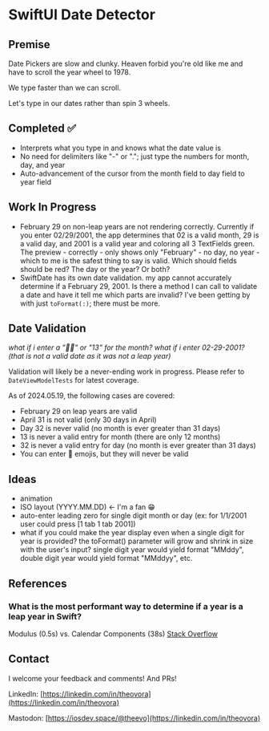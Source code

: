 #  SwiftUI Date Detector

## Premise

Date Pickers are slow and clunky. Heaven forbid you're old like me and have to scroll the year wheel to 1978.

We type faster than we can scroll.

Let's type in our dates rather than spin 3 wheels.

## Completed ✅

- Interprets what you type in and knows what the date value is
- No need for delimiters like "-" or "."; just type the numbers for month, day, and year
- Auto-advancement of the cursor from the month field to day field to year field

## Work In Progress

- February 29 on non-leap years are not rendering correctly. Currently if you enter 02/29/2001, the app determines that 02 is a valid month, 29 is a valid day, and 2001 is a valid year and coloring all 3 TextFields green. The preview - correctly - only shows only "February" - no day, no year - which to me is the safest thing to say is valid. Which should fields should be red? The day or the year? Or both?
- SwiftDate has its own date validation. my app cannot accurately determine if a February 29, 2001. Is there a method I can call to validate a date and have it tell me which parts are invalid? I've been getting by with just `toFormat(:)`; there must be more.

## Date Validation

*what if i enter a "💩🚽" or "13" for the month?*
*what if i enter 02-29-2001? (that is not a valid date as it was not a leap year)*

Validation will likely be a never-ending work in progress. Please refer to `DateViewModelTests` for latest coverage.

As of 2024.05.19, the following cases are covered:

- February 29 on leap years are valid 
- April 31 is not valid (only 30 days in April)
- Day 32 is never valid (no month is ever greater than 31 days)
- 13 is never a valid entry for month (there are only 12 months)
- 32 is never a valid entry for day (no month is ever greater than 31 days)
- You can enter 💩 emojis, but they will never be valid

## Ideas

- animation
- ISO layout (YYYY.MM.DD) <- I'm a fan 😁
- auto-enter leading zero for single digit month or day (ex: for 1/1/2001 user could press [1 tab 1 tab 2001])
- what if you could make the year display even when a single digit for year is provided? the toFormat() parameter will grow and shrink in size with the user's input? single digit year would yield format "MMddy", double digit year would yield format "MMddyy", etc.

## References

### What is the most performant way to determine if a year is a leap year in Swift?

Modulus (0.5s) vs. Calendar Components (38s) [Stack Overflow](
https://stackoverflow.com/questions/73590525/what-is-the-most-performant-way-to-determine-if-a-year-is-a-leap-year-in-swift)

## Contact

I welcome your feedback and comments! And PRs!

LinkedIn: [https://linkedin.com/in/theovora](https://linkedin.com/in/theovora)

Mastodon: [https://iosdev.space/@theevo](https://linkedin.com/in/theovora)

